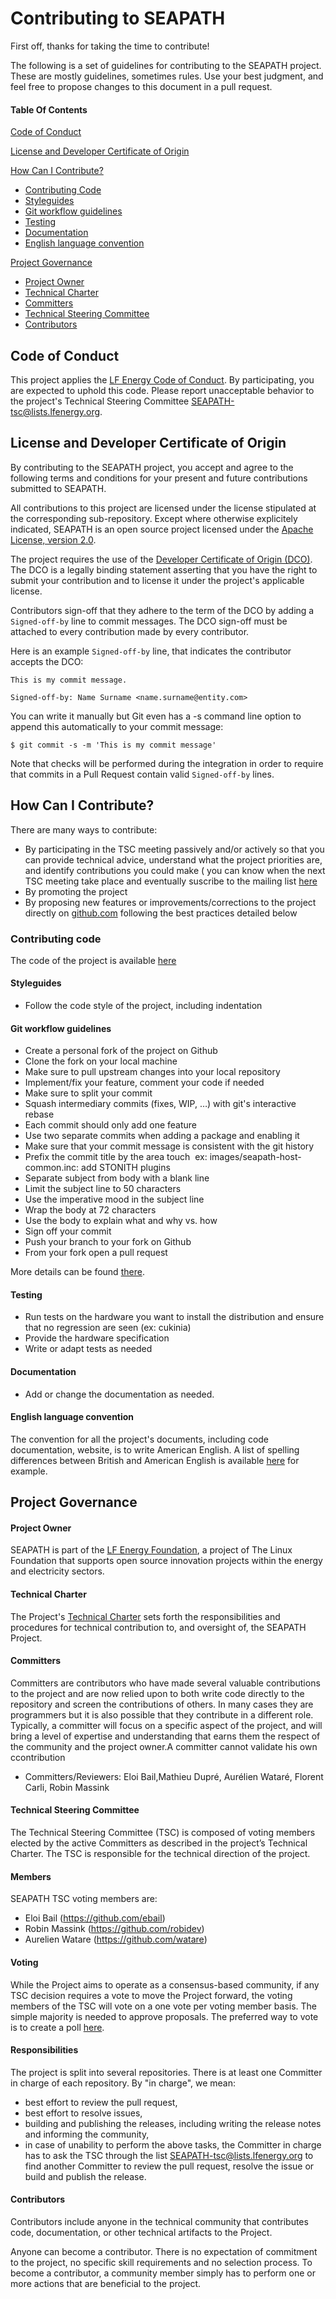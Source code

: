 # Contributing to SEAPATH

First off, thanks for taking the time to contribute!

The following is a set of guidelines for contributing to the SEAPATH project. These are mostly guidelines, sometimes rules. Use your best judgment, and feel free to propose changes to this document in a pull request.

#### Table Of Contents

[Code of Conduct](#code-of-conduct)

[License and Developer Certificate of Origin](#license-and-developer-certificate-of-origin)

[How Can I Contribute?](#how-can-i-contribute)
  * [Contributing Code](#contributing-code)
  * [Styleguides](#styleguides)
  * [Git workflow guidelines](#git-workflow-guidelines)
  * [Testing](#testing)
  * [Documentation](#documentation)
  * [English language convention](#english-language-convention)

[Project Governance](#project-governance)
  * [Project Owner](#project-owner)
  * [Technical Charter](#technical-charter)
  * [Committers](#committers)
  * [Technical Steering Committee](#technical-steering-committee)
  * [Contributors](#contributors)

## Code of Conduct

This project applies the [LF Energy Code of Conduct](https://www.lfenergy.org/about/code-of-conduct/). By participating, you are expected to uphold this code. Please report unacceptable behavior to the project's Technical Steering Committee [SEAPATH-tsc@lists.lfenergy.org](mailto:SEAPATH-tsc@lists.lfenergy.org).

## License and Developer Certificate of Origin

By contributing to the SEAPATH project, you accept and agree to the following terms and conditions for your present and future contributions submitted to SEAPATH.

All contributions to this project are licensed under the license stipulated at the corresponding sub-repository. Except where otherwise explicitely indicated, SEAPATH is an open source project licensed under the [Apache License, version 2.0](http://www.apache.org/licenses/LICENSE-2.0/). 

The project requires the use of the [Developer Certificate of Origin (DCO)](https://developercertificate.org/). The DCO is a legally binding statement asserting that you have the right to submit your contribution and to license it under the project's applicable license.

Contributors sign-off that they adhere to the term of the DCO by adding a ``Signed-off-by`` line to commit messages. The DCO sign-off must be attached to every contribution made by every contributor.

Here is an example ``Signed-off-by`` line, that indicates the contributor accepts the DCO:

````
This is my commit message.

Signed-off-by: Name Surname <name.surname@entity.com>
````
You can write it manually but Git even has a -s command line option to append this automatically to your commit message:
````
$ git commit -s -m 'This is my commit message'
````

Note that checks will be performed during the integration in order to require that commits in a Pull Request contain valid ``Signed-off-by`` lines.

## How Can I Contribute?

There are many ways to contribute:

- By participating in the TSC meeting passively and/or actively so that you can provide technical advice, understand what the project priorities are, and identify contributions you could make ( you can know when the next TSC meeting take place and eventually suscribe to the mailing list [here](https://lists.lfenergy.org/g/SEAPATH-TSC)
- By promoting the project  
- By proposing new features or improvements/corrections to the project directly on [github.com](https://github.com/seapath) following the best practices detailed below

### Contributing code

The code of the project is available [here](https://github.com/seapath)

#### Styleguides

* Follow the code style of the project, including indentation

#### Git workflow guidelines

* Create a personal fork of the project on Github
* Clone the fork on your local machine
* Make sure to pull upstream changes into your local repository
* Implement/fix your feature, comment your code if needed
* Make sure to split your commit
* Squash intermediary commits (fixes, WIP, …) with git's interactive rebase
* Each commit should only add one feature
* Use two separate commits when adding a package and enabling it
* Make sure that your commit message is consistent with the git history
* Prefix the commit title by the area touch  ex: images/seapath-host-common.inc: add STONITH plugins
* Separate subject from body with a blank line
* Limit the subject line to 50 characters
* Use the imperative mood in the subject line
* Wrap the body at 72 characters
* Use the body to explain what and why vs. how
* Sign off your commit
* Push your branch to your fork on Github
* From your fork open a pull request

More details can be found [there](https://www.git-scm.com/book/en/v2/Distributed-Git-Contributing-to-a-Project#_commit_guidelines).

#### Testing

* Run tests on the hardware you want to install the distribution and ensure that no regression are seen (ex: cukinia)
* Provide the hardware specification
* Write or adapt tests as needed

#### Documentation

* Add or change the documentation as needed.

#### English language convention

The convention for all the project's documents, including code documentation, website, is to write American English.
A list of spelling differences between British and American English is available 
[here](https://www.britishcouncilfoundation.id/en/english/articles/british-and-american-english) for example.

## Project Governance

#### Project Owner

SEAPATH is part of the [LF Energy Foundation](https://www.lfenergy.org/), a project of The Linux Foundation that supports open source innovation projects within the energy and electricity sectors.

#### Technical Charter

The Project's [Technical Charter](https://github.com/lf-energy/foundation/blob/main/project_charters/seapath_charter.pdf) sets forth the responsibilities and procedures for technical contribution to, and oversight of, the SEAPATH Project.

#### Committers

Committers are contributors who have made several valuable contributions to the project and are now relied upon to both write code directly to the repository and screen the contributions of others. In many cases they are programmers but it is also possible that they contribute in a different role. Typically, a committer will focus on a specific aspect of the project, and will bring a level of expertise and understanding that earns them the respect of the community and the project owner.A committer cannot validate his own ccontribution

- Committers/Reviewers: Eloi Bail,Mathieu Dupré, Aurélien Wataré, Florent Carli, Robin Massink

#### Technical Steering Committee

The Technical Steering Committee (TSC) is composed of voting members elected by the active Committers as described in the project’s Technical Charter. The TSC is responsible for the technical direction of the project.

#### Members
SEAPATH TSC voting members are:
- Eloi Bail (https://github.com/ebail)
- Robin Massink (https://github.com/robidev)
- Aurelien Watare (https://github.com/watare)

#### Voting
While the Project aims to operate as a consensus-based community, if any TSC decision requires a vote to move the Project forward, the voting members of the TSC will vote on a one vote per voting member basis. The simple majority is needed to approve proposals.
The preferred way to vote is to create a poll [here](https://lists.lfenergy.org/g/SEAPATH-tsc/addpoll).

#### Responsibilities
The project is split into several repositories. There is at least one Committer in charge of each repository. By "in charge", we mean:
-	best effort to review the pull request,
-	best effort to resolve issues,
-	building and publishing the releases, including writing the release notes and informing the community,
-	in case of unability to perform the above tasks, the Committer in charge has to ask the TSC through the list [SEAPATH-tsc@lists.lfenergy.org](mailto:SEAPATH-tsc@lists.lfenergy.org) to find another Committer to review the pull request, resolve the issue or build and publish the release.  



#### Contributors

Contributors include anyone in the technical community that contributes code, documentation, or other technical artifacts to the Project.

Anyone can become a contributor. There is no expectation of commitment to the project, no specific skill requirements and no selection process. To become a contributor, a community member simply has to perform one or more actions that are beneficial to the project.
